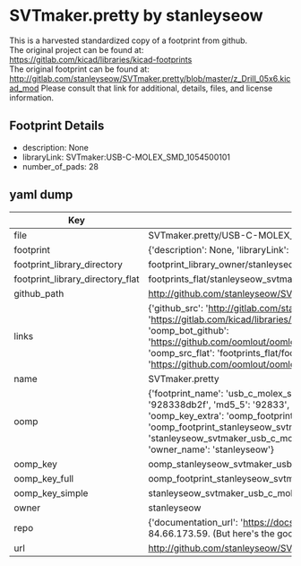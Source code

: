 # SVTmaker.pretty by stanleyseow  
This is a harvested standardized copy of a footprint from github.  
The original project can be found at:  
https://gitlab.com/kicad/libraries/kicad-footprints  
The original footprint can be found at:
http://gitlab.com/stanleyseow/SVTmaker.pretty/blob/master/z_Drill_05x6.kicad_mod
Please consult that link for additional, details, files, and license information.  
## Footprint Details
* description: None  
* libraryLink: SVTmaker:USB-C-MOLEX_SMD_1054500101  
* number_of_pads: 28  
## yaml dump  
| Key | Value |  
| --- | --- |  
| file | SVTmaker.pretty/USB-C-MOLEX_SMD_1054500101.kicad_mod |  
| footprint | {'description': None, 'libraryLink': 'SVTmaker:USB-C-MOLEX_SMD_1054500101', 'number_of_pads': 28} |  
| footprint_library_directory | footprint_library_owner/stanleyseow_SVTmaker.pretty |  
| footprint_library_directory_flat | footprints_flat/stanleyseow_svtmaker_usb_c_molex_smd_1054500101/working |  
| github_path | http://github.com/stanleyseow/SVTmaker.pretty/blob/master/USB-C-MOLEX_SMD_1054500101.kicad_mod |  
| links | {'github_src': 'http://gitlab.com/stanleyseow/SVTmaker.pretty/blob/master/z_Drill_05x6.kicad_mod', 'github_src_repo': 'https://gitlab.com/kicad/libraries/kicad-footprints', 'oomp_bot': 'footprints/stanleyseow_svtmaker_usb_c_molex_smd_1054500101/working', 'oomp_bot_github': 'https://github.com/oomlout/oomlout_oomp_footprint_bot/tree/main/footprints/stanleyseow_svtmaker_usb_c_molex_smd_1054500101/working', 'oomp_src_flat': 'footprints_flat/footprints_flat/stanleyseow_svtmaker_usb_c_molex_smd_1054500101/working', 'oomp_src_flat_github': 'https://github.com/oomlout/oomlout_oomp_footprint_src/tree/main/footprints_flat/stanleyseow_svtmaker_usb_c_molex_smd_1054500101/working'} |  
| name | SVTmaker.pretty |  
| oomp | {'footprint_name': 'usb_c_molex_smd_1054500101', 'library_name': 'svtmaker', 'md5': '928338db2fef940b029e7d007c3a9f55', 'md5_10': '928338db2f', 'md5_5': '92833', 'md5_6': '928338', 'oomp_key': 'oomp_stanleyseow_svtmaker_usb_c_molex_smd_1054500101', 'oomp_key_extra': 'oomp_footprint_stanleyseow_svtmaker_usb_c_molex_smd_1054500101', 'oomp_key_full': 'oomp_footprint_stanleyseow_svtmaker_usb_c_molex_smd_1054500101_928338', 'oomp_key_simple': 'stanleyseow_svtmaker_usb_c_molex_smd_1054500101', 'original_filename': 'SVTmaker.pretty/USB-C-MOLEX_SMD_1054500101.kicad_mod', 'owner_name': 'stanleyseow'} |  
| oomp_key | oomp_stanleyseow_svtmaker_usb_c_molex_smd_1054500101 |  
| oomp_key_full | oomp_footprint_stanleyseow_svtmaker_usb_c_molex_smd_1054500101 |  
| oomp_key_simple | stanleyseow_svtmaker_usb_c_molex_smd_1054500101 |  
| owner | stanleyseow |  
| repo | {'documentation_url': 'https://docs.github.com/rest/overview/resources-in-the-rest-api#rate-limiting', 'message': "API rate limit exceeded for 84.66.173.59. (But here's the good news: Authenticated requests get a higher rate limit. Check out the documentation for more details.)"} |  
| url | http://github.com/stanleyseow/SVTmaker.pretty |  

